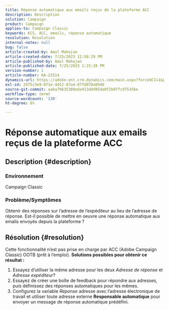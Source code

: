 ```yaml
---
title: Réponse automatique aux emails reçus de la plateforme ACC
description: Description
solution: Campaign
product: Campaign
applies-to: Campaign Classic
keywords: KCS, ACC, emails, réponse automatique
resolution: Resolution
internal-notes: null
bug: false
article-created-by: Amol Mahajan
article-created-date: 7/25/2023 12:58:29 PM
article-published-by: Amol Mahajan
article-published-date: 7/25/2023 1:25:20 PM
version-number: 1
article-number: KA-22514
dynamics-url: https://adobe-ent.crm.dynamics.com/main.aspx?forceUCI=1&pagetype=entityrecord&etn=knowledgearticle&id=a9dc35ee-ea2a-ee11-bdf4-6045bd006c82
exl-id: 2975c3e9-0f1e-4d12-87a4-07fd078a8940
source-git-commit: aa6a79635380eda913ddd95da0f2b97fc975356e
workflow-type: tm+mt
source-wordcount: '130'
ht-degree: 6%

---
```


# Réponse automatique aux emails reçus de la plateforme ACC

## Description {#description}


### <b>Environnement</b>

Campaign Classic



### <b>Problème/Symptômes</b>

Obtenir des réponses sur l’adresse de l’expéditeur au lieu de l’adresse de réponse. Est-il possible de mettre en oeuvre une réponse automatique aux emails envoyés depuis la plateforme ?


## Résolution {#resolution}


Cette fonctionnalité n’est pas prise en charge par ACC (Adobe Campaign Classic) OOTB (prêt à l’emploi).
<b>Solutions possibles pour obtenir ce résultat :</b>
1. Essayez d’utiliser la même adresse pour les deux *Adresse de réponse* et *Adresse expéditeur*?
2. Essayez de créer une boîte de feedback pour répondre aux adresses, puis définissez des réponses automatiques pour les mêmes.
3. Configurez la variable *Réponse* adresse avec l’adresse électronique de travail et utiliser toute adresse externe <b>Responsable automatique</b> pour envoyer un message de réponse automatique prédéfini.
